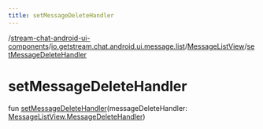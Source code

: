 ```yaml
---
title: setMessageDeleteHandler
---
```

/[stream-chat-android-ui-components](../../index.md)/[io.getstream.chat.android.ui.message.list](../index.md)/[MessageListView](index.md)/[setMessageDeleteHandler](setMessageDeleteHandler.md)  
  
  
  
# setMessageDeleteHandler  
fun [setMessageDeleteHandler](setMessageDeleteHandler.md)(messageDeleteHandler: [MessageListView.MessageDeleteHandler](MessageDeleteHandler/index.md))
